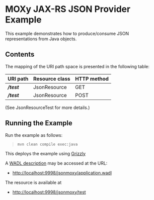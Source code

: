 <!--

    DO NOT ALTER OR REMOVE COPYRIGHT NOTICES OR THIS HEADER.

    Copyright (c) 2015 Oracle and/or its affiliates. All rights reserved.

    The contents of this file are subject to the terms of either the GNU
    General Public License Version 2 only ("GPL") or the Common Development
    and Distribution License("CDDL") (collectively, the "License").  You
    may not use this file except in compliance with the License.  You can
    obtain a copy of the License at
    http://glassfish.java.net/public/CDDL+GPL_1_1.html
    or packager/legal/LICENSE.txt.  See the License for the specific
    language governing permissions and limitations under the License.

    When distributing the software, include this License Header Notice in each
    file and include the License file at packager/legal/LICENSE.txt.

    GPL Classpath Exception:
    Oracle designates this particular file as subject to the "Classpath"
    exception as provided by Oracle in the GPL Version 2 section of the License
    file that accompanied this code.

    Modifications:
    If applicable, add the following below the License Header, with the fields
    enclosed by brackets [] replaced by your own identifying information:
    "Portions Copyright [year] [name of copyright owner]"

    Contributor(s):
    If you wish your version of this file to be governed by only the CDDL or
    only the GPL Version 2, indicate your decision by adding "[Contributor]
    elects to include this software in this distribution under the [CDDL or GPL
    Version 2] license."  If you don't indicate a single choice of license, a
    recipient has the option to distribute your version of this file under
    either the CDDL, the GPL Version 2 or to extend the choice of license to
    its licensees as provided above.  However, if you add GPL Version 2 code
    and therefore, elected the GPL Version 2 license, then the option applies
    only if the new code is made subject to such option by the copyright
    holder.

-->

MOXy JAX-RS JSON Provider Example
=================================

This example demonstrates how to produce/consume JSON representations from Java objects.

Contents
--------

The mapping of the URI path space is presented in the following table:

URI path       | Resource class   | HTTP method
-------------- | ---------------- | -------------
**_/test_**    | JsonResource     | GET
**_/test_**    | JsonResource     | POST

(See JsonResourceTest for more details.)

Running the Example
-------------------

Run the example as follows:

>     mvn clean compile exec:java

This deploys the example using [Grizzly](http://grizzly.java.net/)

A [WADL description](http://wadl.java.net/#spec) may be accessed at the URL:

-   <http://localhost:9998/jsonmoxy/application.wadl>

The resource is available at

-   <http://localhost:9998/jsonmoxy/test>